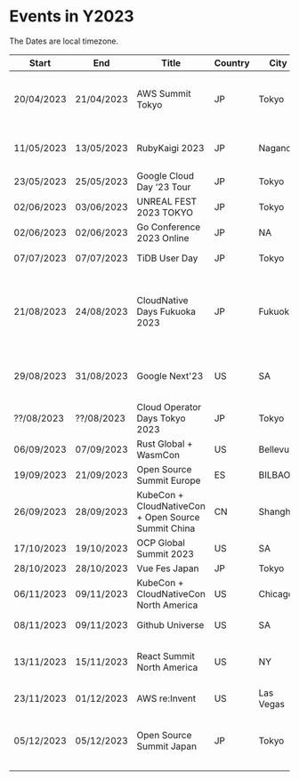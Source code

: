 # Events in Y2023
The Dates are local timezone.

| Start | End | Title | Country | City | Location | Price | URL |
| --- | --- | --- | --- | --- | --- | --- | --- |
| 20/04/2023 | 21/04/2023 | AWS Summit Tokyo | JP | Tokyo | 幕張メッセ + オンデマンド配信 | Free | https://aws.amazon.com/jp/summits/tokyo/ |
| 11/05/2023 | 13/05/2023 | RubyKaigi 2023 | JP | Nagano | 松本市民芸術館 + Online | 20,000円 | https://rubykaigi.org/2023/ |
| 23/05/2023 | 25/05/2023 | Google Cloud Day ’23 Tour | JP | Tokyo | Online | Free | https://aws.amazon.com/jp/summits/tokyo/ |
| 02/06/2023 | 03/06/2023 | UNREAL FEST 2023 TOKYO | JP | Tokyo | 秋葉原 | Free | https://unrealengine.jp/unrealfest/2023/ |
| 02/06/2023 | 02/06/2023 | Go Conference 2023 Online | JP | NA | Online | Free | https://gocon.jp/2023/ |
| 07/07/2023 | 07/07/2023 | TiDB User Day | JP | Tokyo | Onsite + Online | Free | https://unrealengine.jp/unrealfest/2023/ |
| 21/08/2023 | 24/08/2023 | CloudNative Days Fukuoka 2023 | JP | Fukuoka| 博多国際展示場カンファレンスセンター+ Online |  | https://event.cloudnativedays.jp/cndf2023 |
| 29/08/2023 | 31/08/2023 | Google Next'23 | US | SA | Onsite + Online | Full Price: $1,599 <BR> Digital Only: Coming Soon | https://cloud.withgoogle.com/next |
| ??/08/2023 | ??/08/2023 | Cloud Operator Days Tokyo 2023 | JP | Tokyo | Online & TBA |  | https://cloudopsdays.com/ |
| 06/09/2023 | 07/09/2023 | Rust Global + WasmCon | US | Bellevue | Onsite + Online | $199(Hobbyist) | https://events.linuxfoundation.org/rust-global/ |
| 19/09/2023 | 21/09/2023 | Open Source Summit Europe | ES | BILBAO | Onsite + Online | $275(Hobbyist) | https://events.linuxfoundation.org/open-source-summit-europe/ |
| 26/09/2023 | 28/09/2023 | KubeCon + CloudNativeCon + Open Source Summit China | CN | Shanghai | Online & TBA | Early Bird: $54 (Individual)  | https://www.lfasiallc.com/kubecon-cloudnativecon-open-source-summit-china/ |
| 17/10/2023 | 19/10/2023 | OCP Global Summit 2023 | US | SA | Onsite | Early Bird: $700 | https://www.opencompute.org/summit/global-summit |
| 28/10/2023 | 28/10/2023 | Vue Fes Japan | JP | Tokyo |  |  | https://vuefes.jp/2023/ |
| 06/11/2023 | 09/11/2023 | KubeCon + CloudNativeCon North America | US | Chicago | Onsite + Online | Early Bird: $598(Individual) <BR> Virtula: $15 | https://events.linuxfoundation.org/kubecon-cloudnativecon-north-america/ |
| 08/11/2023 | 09/11/2023 | Github Universe | US | SA | Onsite + Online | | https://githubuniverse.com/ |
| 13/11/2023 | 15/11/2023 | React Summit North America | US | NY | Onsite + Online | Remote Full Ticket with multipass €17/month | https://githubuniverse.com/ |
| 23/11/2023 | 01/12/2023 | AWS re:Invent | US | Las Vegas | Onsite | $2,099 | https://reinvent.awsevents.com/ |
| 05/12/2023 | 05/12/2023 | Open Source Summit Japan | JP | Tokyo | Onsite + Online | Early Bird: $375(In-Person) <BR> $125(Hobbyist) <BR> Virtula: $25 | https://events.linuxfoundation.org/kubecon-cloudnativecon-north-america/ |
